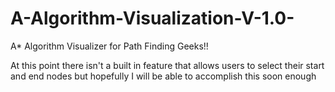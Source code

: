# A-Algorithm-Visualization-V-1.0-
A* Algorithm Visualizer for Path Finding Geeks!!

At this point there isn't a built in feature that allows users to select their start and end nodes but hopefully I will be able to accomplish this soon enough



